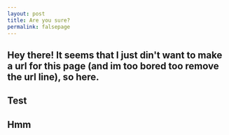 ```yaml
---
layout: post
title: Are you sure?
permalink: falsepage
---
```

Hey there! It seems that I just din't want to make a url for this page (and im too bored too remove the url line), so here.
-
Test
-
Hmm
-


